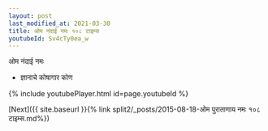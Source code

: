 ```yaml
---
layout: post
last_modified_at: 2021-03-30
title: ओम नंदाई नमः १०८ टाइम्स
youtubeId: Sv4cTy0ea_w
---
```

 
 
 ओम नंदाई नमः  
 
 -  ज्ञानाचे कोषागार कोण 
 
  
 
  
 
 
 
 
 
 


{% include youtubePlayer.html id=page.youtubeId %}
 
[Next]({{ site.baseurl }}{% link  split2/_posts/2015-08-18-ओम पुराताणाय नमः १०८ टाइम्स.md%})
 
